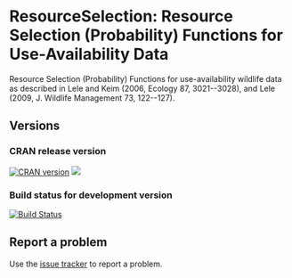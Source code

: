 # ResourceSelection: Resource Selection (Probability) Functions for Use-Availability Data

Resource Selection (Probability) Functions for
use-availability wildlife data as described in
Lele and Keim (2006, Ecology 87, 3021--3028),
and Lele (2009, J. Wildlife Management 73, 122--127).

## Versions

### CRAN release version

[![CRAN version](http://www.r-pkg.org/badges/version/ResourceSelection)](http://cran.rstudio.com/web/packages/ResourceSelection/index.html) [![](http://cranlogs.r-pkg.org/badges/grand-total/ResourceSelection)](http://cran.rstudio.com/web/packages/ResourceSelection/index.html)

### Build status for development version

[![Build Status](https://travis-ci.org/psolymos/ResourceSelection.svg?branch=master)](https://travis-ci.org/psolymos/ResourceSelection)

## Report a problem

Use the [issue tracker](https://github.com/psolymos/ResourceSelection/issues)
to report a problem.
